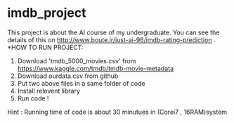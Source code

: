 # imdb_project
This project is about the AI course of my undergraduate. You can see the details of this on http://www.boute.ir/iust-ai-96/imdb-rating-prediction .
*HOW TO RUN PROJECT:
1.  Download 'tmdb_5000_movies.csv' from  https://www.kaggle.com/tmdb/tmdb-movie-metadata
2.  Download ourdata.csv from github 
3.  Put two above files  in a same folder of code 
4.  Install relevent library  
4.  Run code !

Hint :  Running time of code is about 30 minutues in (Corei7 , 16RAM)system 
